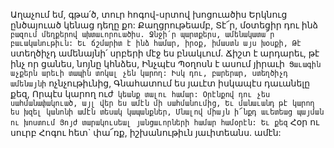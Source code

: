 
Աղաչում եմ, գթա՛ծ, տուր հոգով-սրտով
խոցուածիս
Երկնուց ընծայուած կենաց դեղը քո:
Քաղցրութեամբ, Տէ՜ր, մօտեցիր դու ինձ` բազում
մեղքերով ախտաւորուածիս.
Ջնջի՛ր պարտքերս, ամենակատա՜ր
բաւականութիւն:
Եւ ճշմարիտ է ինձ համար, իրօք, իմաստն այս
խօսքի,
Թէ` ստեղծիչդ ամենայնի՛ սրբերի մէջ ես
բնակւում.
Ճիշտ է արդարեւ, թէ ինչ որ ցանես, նոյնը կհնձես,
Ինչպէս Պօղոսն է ասում յիրաւի`
Ցաւագին աչքերն արեւի տապին տոկալ չեն
կարող:
Իսկ դու, բարերար, ստեղծիչդ ամենայնի`
ոչնչութիւնից,
Գնահատում ես յաւէտ իսկապէս դաւանելը քեզ,
Որպէս կարող ուժ` կեանք տալու համար:
Օրէնքով դու չես սահմանափակուած, այլ վեր ես
ամէն մի սահմանումից,
Եւ մանաւանդ թէ կարող ես խզել կանոնի ամէն
տեսակ կապանքներ,
Մնալով միայն ի՜նքդ աւետեաց պայման ու
խոստում
Յոյժ տարակուսեալ յանցաւորների համար
համօրէն:
Եւ քեզ` Հօր ու սուրբ Հոգու հետ` փա՜ռք,
իշխանութիւն յաւիտեանս. ամէն:



